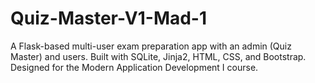 # Quiz-Master-V1-Mad-1
A Flask-based multi-user exam preparation app with an admin (Quiz Master) and users. Built with SQLite, Jinja2, HTML, CSS, and Bootstrap. Designed for the Modern Application Development I course.

